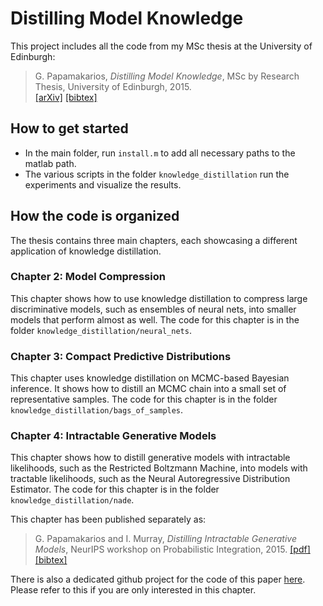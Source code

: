 # Distilling Model Knowledge

This project includes all the code from my MSc thesis at the University of Edinburgh:

> G. Papamakarios, _Distilling Model Knowledge_, MSc by Research Thesis, University of Edinburgh, 2015.</br>
[[arXiv]](https://arxiv.org/abs/1510.02437) [[bibtex]](https://gpapamak.github.io/bibtex/distilling_model_knowledge.bib)

## How to get started

* In the main folder, run `install.m` to add all necessary paths to the matlab path.
* The various scripts in the folder `knowledge_distillation` run the experiments and visualize the results.

## How the code is organized

The thesis contains three main chapters, each showcasing a different application of knowledge distillation.

### Chapter 2: Model Compression

This chapter shows how to use knowledge distillation to compress large discriminative models, such as ensembles of neural nets, into smaller models that perform almost as well. The code for this chapter is in the folder `knowledge_distillation/neural_nets`.

### Chapter 3: Compact Predictive Distributions

This chapter uses knowledge distillation on MCMC-based Bayesian inference. It shows how to distill an MCMC chain into a small set of representative samples. The code for this chapter is in the folder `knowledge_distillation/bags_of_samples`.

### Chapter 4: Intractable Generative Models

This chapter shows how to distill generative models with intractable likelihoods, such as the Restricted Boltzmann Machine, into models with tractable likelihoods, such as the Neural Autoregressive Distribution Estimator. The code for this chapter is in the folder `knowledge_distillation/nade`.

This chapter has been published separately as:

> G. Papamakarios and I. Murray, _Distilling Intractable Generative Models_, NeurIPS workshop on Probabilistic Integration, 2015.
[[pdf]](https://gpapamak.github.io/papers/distilling_generative_models.pdf) [[bibtex]](https://gpapamak.github.io/bibtex/distilling_generative_models.bib)

There is also a dedicated github project for the code of this paper [here](https://github.com/gpapamak/distilling_intractable_generative_models). Please refer to this if you are only interested in this chapter.



